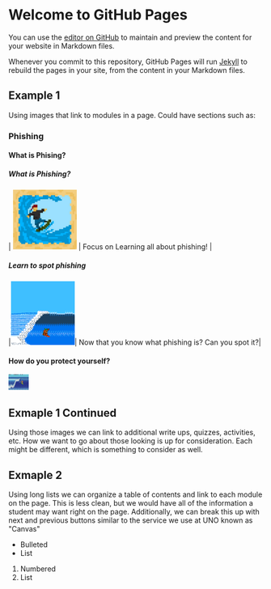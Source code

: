 # Welcome to GitHub Pages

You can use the [editor on GitHub](https://github.com/Konnor-Filip/Learn2Surf/edit/gh-pages/index.md) to maintain and preview the content for your website in Markdown files.

Whenever you commit to this repository, GitHub Pages will run [Jekyll](https://jekyllrb.com/) to rebuild the pages in your site, from the content in your Markdown files.

## Example 1

Using images that link to modules in a page. Could have sections such as:

### Phishing

#### What is Phising?

##### What is Phishing?
| [<img alt="image1" width="25%" src="images/learntosurfimage1.jpg" />](https://www.google.com/) | Focus on Learning all about phishing! |

##### Learn to spot phishing
|[<img alt="image2" width="25%" src="images/image2.png" />](https://www.google.com/)| Now that you know what phishing is? Can you spot it?|

#### How do you protect yourself?

[<img alt="image3" width="40px" src="images/image3.jpg" />](https://www.google.com/)

## Exmaple 1 Continued

Using those images we can link to additional write ups, quizzes, activities, etc. How we want to go about those looking is up for consideration. Each might be different, which is something to consider as well. 

## Exmaple 2

Using long lists we can organize a table of contents and link to each module on the page. This is less clean, but we would have all of the information a student may want right on the page. Additionally, we can break this up with next and previous buttons similar to the service we use at UNO known as "Canvas"

- Bulleted
- List

1. Numbered
2. List






